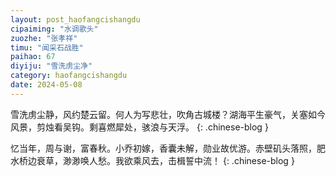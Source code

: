 ```yaml
---
layout: post_haofangcishangdu
cipaiming: "水调歌头"
zuozhe: "张孝祥"
timu: "闻采石战胜"
paihao: 67
diyiju: "雪洗虏尘净"
category: haofangcishangdu
date: 2024-05-08
---
```


雪洗虏尘静，风约楚云留。何人为写悲壮，吹角古城楼？湖海平生豪气，关塞如今风景，剪烛看吴钩。剩喜燃犀处，骇浪与天浮。
{: .chinese-blog }

忆当年，周与谢，富春秋。小乔初嫁，香囊未解，勋业故优游。赤壁矶头落照，肥水桥边衰草，渺渺唤人愁。我欲乘风去，击楫誓中流！
{: .chinese-blog }
